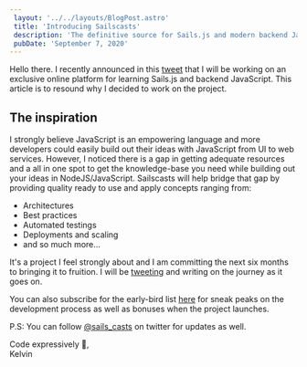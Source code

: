 ```yaml
---
 layout: '../../layouts/BlogPost.astro'
 title: 'Introducing Sailscasts'
 description: 'The definitive source for Sails.js and modern backend JavaScript mastery.'
 pubDate: 'September 7, 2020'
---
```


Hello there. I recently announced in this [tweet](https://twitter.com/Dominus_Kelvin/status/1302614636227956736?s=20) that I will be working on an exclusive online platform for learning Sails.js and backend JavaScript. This article is to resound why I decided to work on the project.

## The inspiration
I strongly believe JavaScript is an empowering language and more developers could easily build out their ideas with JavaScript from UI to web services. However, I noticed there is a gap in getting adequate resources and a all in one spot to get the knowledge-base you need while building out your ideas in NodeJS/JavaScript. Sailscasts will help bridge that gap by providing quality ready to use and apply concepts ranging from:

* Architectures
* Best practices
* Automated testings
* Deployments and scaling
* and so much more...

It's a project I feel strongly about and I am committing the next six months to bringing it to fruition. I will be [tweeting](https://twitter.com/dominus_kelvin) and writing on the journey as it goes on.

You can also subscribe for the early-bird list [here](https://sailscast.com) for sneak peaks on the development process as well as bonuses when the project launches.

P.S: You can follow [@sails_casts](https://twitter.com/sails_casts) on twitter for updates as well.

Code expressively 🎨, <br /> Kelvin

